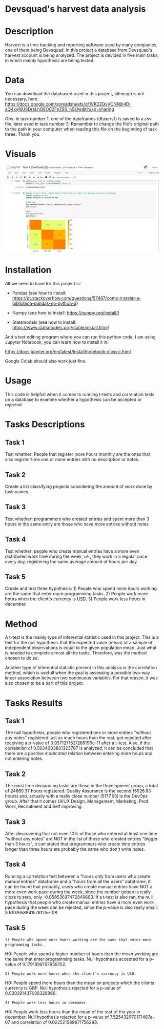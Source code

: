 # Devsquad's harvest data analysis

# Description
Harvest is a time tracking and reporting software used by many companies, one of them being Devsquad. In this project a database from Devsquad's harvest account is being analyzed. The project is devided in five main tasks, in which mainly hypothesis are being tested. 

# Data
You can download the databased used in this project, although is not necessary, here: 
https://docs.google.com/spreadsheets/d/1VK2ZQyVCNNjh4D-aQ4xyRjU8DrsLhQ9O02FnZ9S_nSU/edit?usp=sharing

Obs: in task number 1, one of the dataframes (dfusers1) is saved to a csv file, later used in task number 3. Remember to change the file's original path to the path in your computer when reading this file on the beginning of task three. Thank you.

# Visuals
![image.png](./image.png)

# Installation
All we need to have for this project is:

- Pandas (see how to install: https://pt.stackoverflow.com/questions/57487/como-instalar-a-biblioteca-pandas-no-python-3)

- Numpy (see how to install: https://numpy.org/install/)

- Statsmodels (see how to install: https://www.statsmodels.org/stable/install.html)

And a text editing program where you can run this python code. I am using Jupyter Notebook, you can learn how to install it in: 

https://docs.jupyter.org/en/latest/install/notebook-classic.html

Google Colab should also work just fine.

# Usage
This code is helpfull when it comes to running t-tests and correlation tests on a database to examine whether a hypothesis can be accepted or rejected.

# Tasks Descriptions

## Task 1
Test whether: People that register more hours monthly are the ones that also register time one or more entries with no description or notes.

## Task 2
Create a list classifying projects considering the amount of work done by task names.

## Task 3
Test whether: programmers who created entries and spent more than 3 hours in the same entry are those who have more entries without notes.

## Task 4
Test whether: people who create manual entries have a more even distributed work time during the week, i.e., they work in a regular pace every day, registering the same average amount of hours per day.

## Task 5
Create and test three hypothesis:
    1) People who spend more hours working are the same that enter more programming tasks. 
    2) People work more hours when the client's currency is USD.
    3) People work less hours in december.

# Method
A t-test is the mainly type of inferential statistic used in this project. This is a test for the null hypothesis that the expected value (mean) of a sample of independent observations is equal to the given population mean. Just what is needed to complete almost all the tasks. Therefore, was the method chosen to do so. 

Another type of inferential statistic present in this analysis is the correlation method, which is usefull when the goal is assessing a possible two-way linear association between two continuous variables. For that reason, it was also chosen to be a part of this project.

# Tasks Results

## Task 1
The null hypothesis, people who registered one or more entries "without any notes" registered just as much hours than the rest, got rejected after receiving a p-value of 3.9371271521266196e-11 after a t-test. Also, if the correlation of 0.5034603801323787 is analyzed, it can be concluded that there are a positive moderated relation between entering more hours and not entering notes.

## Task 2
The most time demanding tasks are those in the Development group, a total of 24669.37 hours registered. Quality Assurance is the second (5926.63 hours) and, actually with a really close number (5177.65) is the DevOps group. After that it comes UI/UX Design, Management, Marketing, Prod Work, Recruitment and Self improving.

## Task 3
After descovering that not even 10% of those who entered at least one time "without any notes" are NOT in the list of those who created entries "bigger than 3 hours", it can stated that programmers who create time entries longer than three hours are probably the same who don't write notes.

## Task 4
Running a correlation test between a "hours only from users who create manual entries" dataframe and a "hours from all the users" dataframe, it can be found that probably, users who create manual entries have NOT a more even work pace during the week, since the number gotten is really close to zero, only -0.05853687472846683. If a t-test is also ran, the null hypothesis that people who create manual entries have a more even work pace during the week can be rejected, since the p-value is also really small: 3.5107658841576125e-08.

## Task 5
    1) People who spend more hours working are the same that enter more programming tasks.
H0: People who spend a higher number of hours than the mean working are the same that enter programming tasks.
Null hypothesis accepted for a p-value of 0.1791899767959702.

    2) People work more hours when the client's currency is USD.
H0: People spend more hours than the mean on projects which the clients currency is GBP.
Null hypothesis rejected for a p-value of 0.030391437008328866.

    3) People work less hours in december.
H0: People work less hours than the mean of the rest of the year in december.
Null hypothesis rejected for a p-value of 7.525432670171487e-07 and correlation of 0.022521589871756283.
